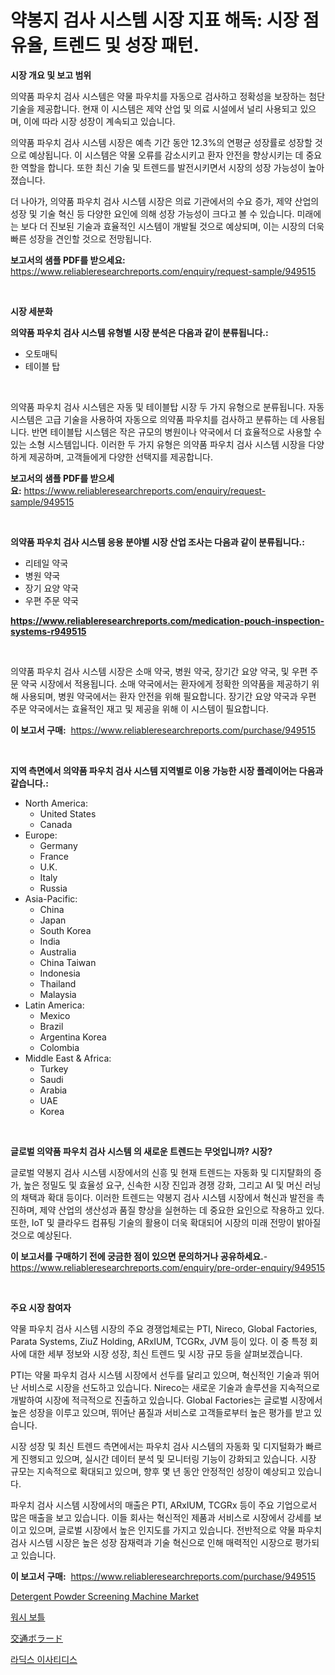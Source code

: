 <p><h1>약봉지 검사 시스템 시장 지표 해독: 시장 점유율, 트렌드 및 성장 패턴.</h1></p><p><strong>시장 개요 및 보고 범위</strong></p>
<p><p>의약품 파우치 검사 시스템은 약물 파우치를 자동으로 검사하고 정확성을 보장하는 첨단 기술을 제공합니다. 현재 이 시스템은 제약 산업 및 의료 시설에서 널리 사용되고 있으며, 이에 따라 시장 성장이 계속되고 있습니다. </p><p>의약품 파우치 검사 시스템 시장은 예측 기간 동안 12.3%의 연평균 성장률로 성장할 것으로 예상됩니다. 이 시스템은 약물 오류를 감소시키고 환자 안전을 향상시키는 데 중요한 역할을 합니다. 또한 최신 기술 및 트렌드를 발전시키면서 시장의 성장 가능성이 높아졌습니다.</p><p>더 나아가, 의약품 파우치 검사 시스템 시장은 의료 기관에서의 수요 증가, 제약 산업의 성장 및 기술 혁신 등 다양한 요인에 의해 성장 가능성이 크다고 볼 수 있습니다. 미래에는 보다 더 진보된 기술과 효율적인 시스템이 개발될 것으로 예상되며, 이는 시장의 더욱 빠른 성장을 견인할 것으로 전망됩니다.</p></p>
<p><strong>보고서의 샘플 PDF를 받으세요:</strong> <a href="https://www.reliableresearchreports.com/enquiry/request-sample/949515">https://www.reliableresearchreports.com/enquiry/request-sample/949515</a></p>
<p>&nbsp;</p>
<p><strong>시장 세분화</strong></p>
<p><strong>의약품 파우치 검사 시스템 유형별 시장 분석은 다음과 같이 분류됩니다.:</strong></p>
<p><ul><li>오토매틱</li><li>테이블 탑</li></ul></p>
<p>&nbsp;</p>
<p><p>의약품 파우치 검사 시스템은 자동 및 테이블탑 시장 두 가지 유형으로 분류됩니다. 자동 시스템은 고급 기술을 사용하여 자동으로 의약품 파우치를 검사하고 분류하는 데 사용됩니다. 반면 테이블탑 시스템은 작은 규모의 병원이나 약국에서 더 효율적으로 사용할 수 있는 소형 시스템입니다. 이러한 두 가지 유형은 의약품 파우치 검사 시스템 시장을 다양하게 제공하며, 고객들에게 다양한 선택지를 제공합니다.</p></p>
<p><strong>보고서의 샘플 PDF를 받으세요:</strong>&nbsp;<a href="https://www.reliableresearchreports.com/enquiry/request-sample/949515">https://www.reliableresearchreports.com/enquiry/request-sample/949515</a></p>
<p>&nbsp;</p>
<p><strong> 의약품 파우치 검사 시스템 응용 분야별 시장 산업 조사는 다음과 같이 분류됩니다.:</strong></p>
<p><ul><li>리테일 약국</li><li>병원 약국</li><li>장기 요양 약국</li><li>우편 주문 약국</li></ul></p>
<p><strong><a href="https://www.reliableresearchreports.com/medication-pouch-inspection-systems-r949515">https://www.reliableresearchreports.com/medication-pouch-inspection-systems-r949515</a></strong></p>
<p>&nbsp;</p>
<p><p>의약품 파우치 검사 시스템 시장은 소매 약국, 병원 약국, 장기간 요양 약국, 및 우편 주문 약국 시장에서 적용됩니다. 소매 약국에서는 환자에게 정확한 의약품을 제공하기 위해 사용되며, 병원 약국에서는 환자 안전을 위해 필요합니다. 장기간 요양 약국과 우편 주문 약국에서는 효율적인 재고 및 제공을 위해 이 시스템이 필요합니다.</p></p>
<p><strong>이 보고서 구매:</strong>&nbsp; <a href="https://www.reliableresearchreports.com/purchase/949515">https://www.reliableresearchreports.com/purchase/949515</a></p>
<p>&nbsp;</p>
<p><strong>지역 측면에서 의약품 파우치 검사 시스템 지역별로 이용 가능한 시장 플레이어는 다음과 같습니다.:</strong></p>
<p><ul>
    <li>
        North America:
        <ul>
            <li>United States</li>
            <li>Canada</li>
        </ul>
    </li>
    <li>
        Europe:
        <ul>
            <li>Germany</li>
            <li>France</li>
            <li>U.K.</li>
            <li>Italy</li>
            <li>Russia</li>
        </ul>
    </li>
    <li>
        Asia-Pacific:
        <ul>
            <li>China</li>
            <li>Japan</li>
            <li>South Korea</li>
            <li>India</li>
            <li>Australia</li>
            <li>China Taiwan</li>
            <li>Indonesia</li>
            <li>Thailand</li>
            <li>Malaysia</li>
        </ul>
    </li>
    <li>
        Latin America:
        <ul>
            <li>Mexico</li>
            <li>Brazil</li>
            <li>Argentina Korea</li>
            <li>Colombia</li>
        </ul>
    </li>
    <li>
        Middle East & Africa:
        <ul>
            <li>Turkey</li>
            <li>Saudi</li>
            <li>Arabia</li>
            <li>UAE</li>
            <li>Korea</li>
        </ul>
    </li>
    </ul></p>
<p>&nbsp;</p>
<p><strong>글로벌 의약품 파우치 검사 시스템 의 새로운 트렌드는 무엇입니까? 시장?</strong></p>
<p><p>글로벌 약봉지 검사 시스템 시장에서의 신흥 및 현재 트렌드는 자동화 및 디지턀화의 증가, 높은 정밀도 및 효율성 요구, 신속한 시장 진입과 경쟁 강화, 그리고 AI 및 머신 러닝의 채택과 확대 등이다. 이러한 트렌드는 약봉지 검사 시스템 시장에서 혁신과 발전을 촉진하며, 제약 산업의 생산성과 품질 향상을 실현하는 데 중요한 요인으로 작용하고 있다. 또한, IoT 및 클라우드 컴퓨팅 기술의 활용이 더욱 확대되어 시장의 미래 전망이 밝아질 것으로 예상된다.</p></p>
<p><strong>이 보고서를 구매하기 전에 궁금한 점이 있으면 문의하거나 공유하세요.</strong>- <a href="https://www.reliableresearchreports.com/enquiry/pre-order-enquiry/949515">https://www.reliableresearchreports.com/enquiry/pre-order-enquiry/949515</a></p>
<p>&nbsp;</p>
<p><strong>주요 시장 참여자</strong></p>
<p><p>약물 파우치 검사 시스템 시장의 주요 경쟁업체로는 PTI, Nireco, Global Factories, Parata Systems, ZiuZ Holding, ARxIUM, TCGRx, JVM 등이 있다. 이 중 특정 회사에 대한 세부 정보와 시장 성장, 최신 트렌드 및 시장 규모 등을 살펴보겠습니다.</p><p>PTI는 약물 파우치 검사 시스템 시장에서 선두를 달리고 있으며, 혁신적인 기술과 뛰어난 서비스로 시장을 선도하고 있습니다. Nireco는 새로운 기술과 솔루션을 지속적으로 개발하여 시장에 적극적으로 진출하고 있습니다. Global Factories는 글로벌 시장에서 높은 성장을 이루고 있으며, 뛰어난 품질과 서비스로 고객들로부터 높은 평가를 받고 있습니다.</p><p>시장 성장 및 최신 트렌드 측면에서는 파우치 검사 시스템의 자동화 및 디지털화가 빠르게 진행되고 있으며, 실시간 데이터 분석 및 모니터링 기능이 강화되고 있습니다. 시장 규모는 지속적으로 확대되고 있으며, 향후 몇 년 동안 안정적인 성장이 예상되고 있습니다.</p><p>파우치 검사 시스템 시장에서의 매출은 PTI, ARxIUM, TCGRx 등이 주요 기업으로서 많은 매출을 보고 있습니다. 이들 회사는 혁신적인 제품과 서비스로 시장에서 강세를 보이고 있으며, 글로벌 시장에서 높은 인지도를 가지고 있습니다. 전반적으로 약물 파우치 검사 시스템 시장은 높은 성장 잠재력과 기술 혁신으로 인해 매력적인 시장으로 평가되고 있습니다.</p></p>
<p><strong>이 보고서 구매:</strong>&nbsp;&nbsp;<a href="https://www.reliableresearchreports.com/purchase/949515">https://www.reliableresearchreports.com/purchase/949515</a></p>
<p><p><a href="https://github.com/WillieWoodard/Market-Research-Report-List-4/blob/main/detergent-powder-screening-machine-market.md">Detergent Powder Screening Machine Market</a></p><p><a href="https://medium.com/@kelsiorphy/%EC%9B%8C%EC%8B%B1-%EB%B3%91-%EC%8B%9C%EC%9E%A5-%EC%84%B1%EA%B3%B5%EC%A0%81%EC%9D%B8-%EB%B9%84%EC%A6%88%EB%8B%88%EC%8A%A4-%EC%A0%84%EB%9E%B5%EC%9D%84-%EC%9C%84%ED%95%9C-%EC%97%B4%EC%87%A0-2031%EB%85%84%EA%B9%8C%EC%A7%80-%EC%98%88%EC%B8%A1-9f472a425ae5">워시 보틀</a></p><p><a href="https://medium.com/@barrycuda1974/%E4%BA%A4%E9%80%9A%E7%94%A8%E3%83%9C%E3%83%A9%E3%83%BC%E3%83%89%E5%B8%82%E5%A0%B4-%E7%AB%B6%E4%BA%89%E5%88%86%E6%9E%90-%E5%B8%82%E5%A0%B4%E3%83%88%E3%83%AC%E3%83%B3%E3%83%89%E3%81%8A%E3%82%88%E3%81%B32031%E5%B9%B4%E3%81%BE%E3%81%A7%E3%81%AE%E4%BA%88%E6%B8%AC-526582fdd276">交通ボラード</a></p><p><a href="https://medium.com/@cloydrenner/%EB%9D%BC%EB%94%94%EC%8A%A4-%EC%9D%B4%EC%82%AC%ED%8B%B0%EB%94%94%EC%8A%A4-%EC%8B%9C%EC%9E%A5-2031%EB%85%84%EA%B9%8C%EC%A7%80%EC%9D%98-%ED%8A%B8%EB%A0%8C%EB%93%9C-%EC%98%88%EC%B8%A1-%EA%B2%BD%EC%9F%81-%EB%B6%84%EC%84%9D-1a1de72c497b">라딕스 이사티디스</a></p></p>